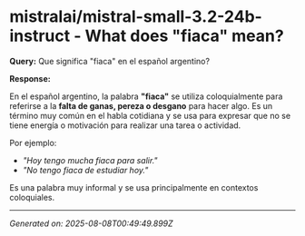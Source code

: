 # mistralai/mistral-small-3.2-24b-instruct - What does "fiaca" mean?

**Query:** Que significa "fiaca" en el español argentino?



**Response:**

En el español argentino, la palabra **"fiaca"** se utiliza coloquialmente para referirse a la **falta de ganas, pereza o desgano** para hacer algo. Es un término muy común en el habla cotidiana y se usa para expresar que no se tiene energía o motivación para realizar una tarea o actividad.

Por ejemplo:
- *"Hoy tengo mucha fiaca para salir."*
- *"No tengo fiaca de estudiar hoy."*

Es una palabra muy informal y se usa principalmente en contextos coloquiales.

---
*Generated on: 2025-08-08T00:49:49.899Z*
